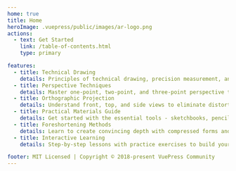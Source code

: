 ```yaml
---
home: true
title: Home
heroImage: .vuepress/public/images/ar-logo.png
actions:
  - text: Get Started
    link: /table-of-contents.html
    type: primary

features:
  - title: Technical Drawing
    details: Principles of technical drawing, precision measurement, and scale representation for accurate visual communication.
  - title: Perspective Techniques
    details: Master one-point, two-point, and three-point perspective to create convincing depth and spatial relationships.
  - title: Orthographic Projection
    details: Understand front, top, and side views to eliminate distortion and provide exact dimensions for construction.
  - title: Practical Materials Guide
    details: Get started with the essential tools - sketchbooks, pencils, erasers, and rulers for technical drawing.
  - title: Foreshortening Methods
    details: Learn to create convincing depth with compressed forms and accurate proportional representation.
  - title: Interactive Learning
    details: Step-by-step lessons with practice exercises to build your technical drawing skills progressively.

footer: MIT Licensed | Copyright © 2018-present VuePress Community
---
```


